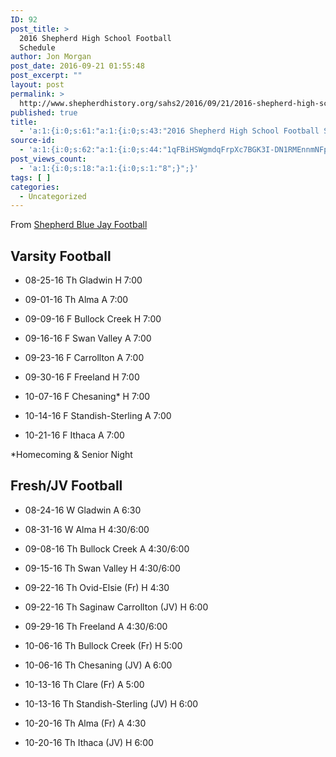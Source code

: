 ```yaml
---
ID: 92
post_title: >
  2016 Shepherd High School Football
  Schedule
author: Jon Morgan
post_date: 2016-09-21 01:55:48
post_excerpt: ""
layout: post
permalink: >
  http://www.shepherdhistory.org/sahs2/2016/09/21/2016-shepherd-high-school-football-schedule/
published: true
title:
  - 'a:1:{i:0;s:61:"a:1:{i:0;s:43:"2016 Shepherd High School Football Schedule";}";}'
source-id:
  - 'a:1:{i:0;s:62:"a:1:{i:0;s:44:"1qFBiHSWgmdqFrpXc7BGK3I-DN1RMEnnmNFpOrGDw224";}";}'
post_views_count:
  - 'a:1:{i:0;s:18:"a:1:{i:0;s:1:"8";}";}'
tags: [ ]
categories:
  - Uncategorized
---
```

From <a href="https://www.facebook.com/shepherdfootball/posts/583499215158907">Shepherd Blue Jay Football</a>

<h2>Varsity Football</h2>

<ul>
<li>08-25-16 Th Gladwin H 7:00</p></li>
<li><p>09-01-16 Th Alma A 7:00</p></li>
<li><p>09-09-16 F Bullock Creek H 7:00</p></li>
<li><p>09-16-16 F Swan Valley A 7:00</p></li>
<li><p>09-23-16 F Carrollton A 7:00</p></li>
<li><p>09-30-16 F Freeland H 7:00</p></li>
<li><p>10-07-16 F Chesaning* H 7:00</p></li>
<li><p>10-14-16 F Standish-Sterling A 7:00</p></li>
<li><p>10-21-16 F Ithaca A 7:00</p></li>
</ul>

<p>*Homecoming &amp; Senior Night

<h2>Fresh/JV Football</h2>

<ul>
<li><p>08-24-16 W Gladwin A 6:30</p></li>
<li><p>08-31-16 W Alma H 4:30/6:00</p></li>
<li><p>09-08-16 Th Bullock Creek A 4:30/6:00</p></li>
<li><p>09-15-16 Th Swan Valley H 4:30/6:00</p></li>
<li><p>09-22-16 Th Ovid-Elsie (Fr) H 4:30</p></li>
<li><p>09-22-16 Th Saginaw Carrollton (JV) H 6:00</p></li>
<li><p>09-29-16 Th Freeland A 4:30/6:00</p></li>
<li><p>10-06-16 Th Bullock Creek (Fr) H 5:00</p></li>
<li><p>10-06-16 Th Chesaning (JV) A 6:00</p></li>
<li><p>10-13-16 Th Clare (Fr) A 5:00</p></li>
<li><p>10-13-16 Th Standish-Sterling (JV) H 6:00</p></li>
<li><p>10-20-16 Th Alma (Fr) A 4:30</p></li>
<li><p>10-20-16 Th Ithaca (JV) H 6:00</p></li>
</ul>